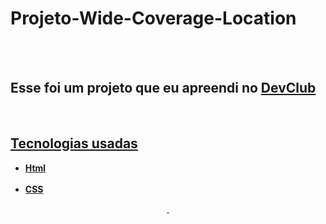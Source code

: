 <h1>Projeto-Wide-Coverage-Location</h1>
<br>
<br>
<h2>Esse foi um projeto que eu apreendi no <a href="https://aulas.devclub.com.br/login"/a>DevClub</h2>
<br>
<h2> Tecnologias usadas</h2>
<ul>
<b> 
  <li> Html </li> 
  <br>
  <li> CSS </li>
</b>
</ul>
<div align="center">
  <img src=""/>
  <img src=""/>
</div>
